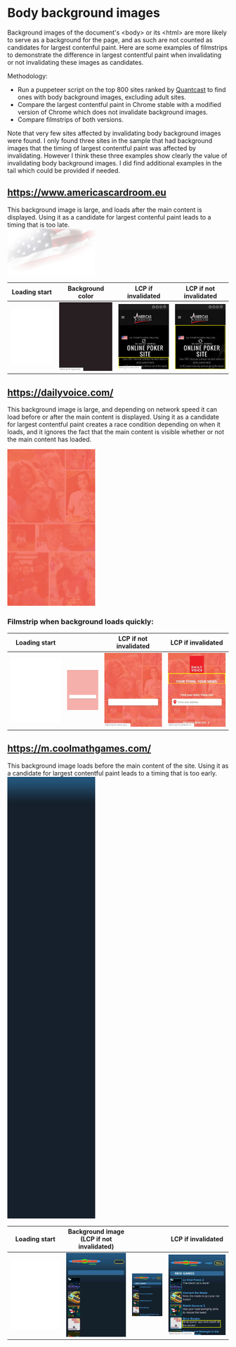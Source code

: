 # Body background images

Background images of the document's &lt;body&gt; or its &lt;html&gt; are more
likely to serve as a background for the page, and as such are not counted as
candidates for largest contenful paint. Here are some examples of filmstrips
to demonstrate the difference in largest contentful paint when invalidating
or not invalidating these images as candidates.

Methodology:
  * Run a puppeteer script on the top 800 sites ranked by
    [Quantcast](https://www.quantcast.com/top-sites/) to find ones with body
    background images, excluding adult sites.
  * Compare the largest contentful paint in Chrome stable with a modified
    version of Chrome which does not invalidate background images.
  * Compare filmstrips of both versions.

Note that very few sites affected by invalidating body background images were
found. I only found three sites in the sample that had background images that
the timing of largest contentful paint was affected by invalidating. However
I think these three examples show clearly the value of invalidating body background
images. I did find additional examples in the tail which could be provided if needed.

## https://www.americascardroom.eu

This background image is large, and loads after the main content is displayed.
Using it as a candidate for largest contenful paint leads to a timing that is
too late.<br>
<img src="americascardroom/acreu_bg_flag.png" width=200>

Loading start | Background color | LCP if invalidated | LCP if not invalidated
------------- | ---------------- | ------------------ | ----------------------
![](americascardroom/filmstrip_1.jpg) | ![](americascardroom/filmstrip_2.jpg) | ![](americascardroom/filmstrip_3.jpg) | ![](americascardroom/filmstrip_4.jpg) 

## https://dailyvoice.com/

This background image is large, and depending on network speed it  can load
before or after the main content is displayed. Using it as a candidate for
largest contentful paint creates a race condition depending on when it loads,
and it ignores the fact that the main content is visible whether or not the
main content has loaded.

<img src="dailyvoice/dv-corp-mobile-v1.jpeg" width=200>

### Filmstrip when background loads quickly:

Loading start |   | LCP if not invalidated | LCP if invalidated
------------- | - | ---------------------- | ------------------
![](dailyvoice/filmstrip_1.jpg) | ![](dailyvoice/filmstrip_2.jpg) | ![](dailyvoice/filmstrip_3.jpg) | ![](dailyvoice/filmstrip_4.jpg) 

## https://m.coolmathgames.com/

This background image loads before the main content of the site.
Using it as a candidate for largest contentful paint leads to a timing that
is too early.<br>
<img src="coolmathgames/bodybg.png" width=200>

Loading start | Background image (LCP if not invalidated) |   | LCP if invalidated
------------- | ----------------------------------------- | - | -------
![](coolmathgames/filmstrip_1.jpg) | ![](coolmathgames/filmstrip_2.jpg) | ![](coolmathgames/filmstrip_3.jpg) | ![](coolmathgames/filmstrip_4.jpg) 
